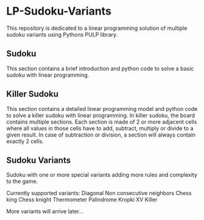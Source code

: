 # LP-Sudoku-Variants

This repository is dedicated to a linear programming solution of multiple sudoku variants using Pythons PULP library.


## Sudoku
This section contains a brief introduction and python code to solve a basic sudoku with linear programming.

## Killer Sudoku
This section contains a detailed linear programming model and python code to solve a killer sudoku with linear programming.
In killer sudoku, the board contains multiple sections. Each section is made of 2 or more adjacent cells where all values in those cells have to add, subtract, multiply or divide to a given result.
In case of subtraction or division, a section will always contain exactly 2 cells.

## Sudoku Variants
Sudoku with one or more special variants adding more rules and complexity to the game.

Currently supported variants:
Diagonal
Non consecutive neighbors
Chess king
Chess knight
Thermometer
Palindrome
Kropki
XV
Killer

More variants will arrive later...
